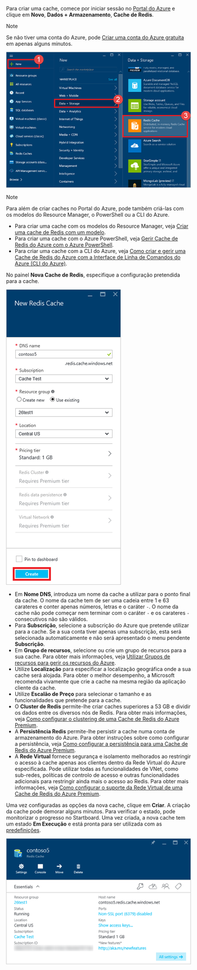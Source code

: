 Para criar uma cache, comece por iniciar sessão no [Portal do Azure](https://portal.azure.com) e clique em **Novo**, **Dados + Armazenamento**, **Cache de Redis**.

> [!NOTE]
> Se não tiver uma conta do Azure, pode [Criar uma conta do Azure gratuita](https://azure.microsoft.com/pricing/free-trial/?WT.mc_id=redis_cache_hero) em apenas alguns minutos.
> 
> 

![Nova cache](media/redis-cache-create/redis-cache-new-cache-menu.png)

> [!NOTE]
> Para além de criar caches no Portal do Azure, pode também criá-las com os modelos do Resource Manager, o PowerShell ou a CLI do Azure.
> 
> * Para criar uma cache com os modelos do Resource Manager, veja [Criar uma cache de Redis com um modelo](../articles/redis-cache/cache-redis-cache-arm-provision.md).
> * Para criar uma cache com o Azure PowerShell, veja [Gerir Cache de Redis do Azure com o Azure PowerShell](../articles/redis-cache/cache-howto-manage-redis-cache-powershell.md).
> * Para criar uma cache com a CLI do Azure, veja [Como criar e gerir uma Cache de Redis do Azure com a Interface de Linha de Comandos do Azure (CLI do Azure)](../articles/redis-cache/cache-manage-cli.md).
> 
> 

No painel **Nova Cache de Redis**, especifique a configuração pretendida para a cache.

![Criar cache](media/redis-cache-create/redis-cache-cache-create.png) 

* Em **Nome DNS**, introduza um nome da cache a utilizar para o ponto final da cache. O nome da cache tem de ser uma cadeia entre 1 e 63 carateres e conter apenas números, letras e o caráter `-`. O nome da cache não pode começar nem terminar com o caráter `-` e os carateres `-` consecutivos não são válidos.
* Para **Subscrição**, selecione a subscrição do Azure que pretende utilizar para a cache. Se a sua conta tiver apenas uma subscrição, esta será selecionada automaticamente e não será apresentado o menu pendente **Subscrição**.
* Em **Grupo de recursos**, selecione ou crie um grupo de recursos para a sua cache. Para obter mais informações, veja [Utilizar Grupos de recursos para gerir os recursos do Azure](../articles/azure-resource-manager/resource-group-overview.md). 
* Utilize **Localização** para especificar a localização geográfica onde a sua cache será alojada. Para obter o melhor desempenho, a Microsoft recomenda vivamente que crie a cache na mesma região da aplicação cliente da cache.
* Utilize **Escalão de Preço** para selecionar o tamanho e as funcionalidades que pretende para a cache.
* O **Cluster de Redis** permite-lhe criar caches superiores a 53 GB e dividir os dados entre os diversos nós de Redis. Para obter mais informações, veja [Como configurar o clustering de uma Cache de Redis do Azure Premium](../articles/redis-cache/cache-how-to-premium-clustering.md).
* A **Persistência Redis** permite-lhe persistir a cache numa conta de armazenamento do Azure. Para obter instruções sobre como configurar a persistência, veja [Como configurar a persistência para uma Cache de Redis do Azure Premium](../articles/redis-cache/cache-how-to-premium-persistence.md).
* A **Rede Virtual** fornece segurança e isolamento melhorados ao restringir o acesso à cache apenas aos clientes dentro da Rede Virtual do Azure especificada. Pode utilizar todas as funcionalidades de VNet, como sub-redes, políticas de controlo de acesso e outras funcionalidades adicionais para restringir ainda mais o acesso ao Redis. Para obter mais informações, veja [Como configurar o suporte da Rede Virtual de uma Cache de Redis do Azure Premium](../articles/redis-cache/cache-how-to-premium-vnet.md).

Uma vez configuradas as opções da nova cache, clique em **Criar**. A criação da cache pode demorar alguns minutos. Para verificar o estado, pode monitorizar o progresso no Startboard. Uma vez criada, a nova cache tem um estado **Em Execução** e está pronta para ser utilizada com as [predefinições](../articles/redis-cache/cache-configure.md#default-redis-server-configuration).

![Cache criada](media/redis-cache-create/redis-cache-cache-created.png)



<!--HONumber=Nov16_HO2-->


